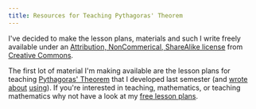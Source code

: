 ```yaml
---
title: Resources for Teaching Pythagoras' Theorem
---
```

I've decided to make the lesson plans, materials and such I write freely available under an <a href="http://creativecommons.org/licenses/by-nc-sa/2.1/au/">Attribution, NonCommerical, ShareAlike license</a> from <a href="http://www.creativecommons.org/">Creative Commons</a>.

The first lot of material I'm making available are the lesson plans for teaching <a href="http://en.wikipedia.org/wiki/Pythagorean_theorem">Pythagoras' Theorem</a> that I developed last semester (and <a href="http://interestingexperience.blogspot.com/2006/05/teaching-first-reaction.html" title="Teaching; A First Reaction">wrote</a> <a href="http://interestingexperience.blogspot.com/2006/05/teaching-second-reaction.html" title="Teaching; A Second Reaction">about</a> <a href="http://interestingexperience.blogspot.com/2006/05/other-shoe-drops.html" title="The Other Shoe Drops">using</a>). If you're interested in teaching, mathematics, or teaching mathematics why not have a look at my <a href="http://thsutton.googlepages.com/teaching">free lesson plans</a>.

